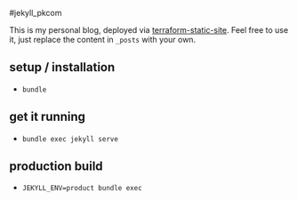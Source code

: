 #jekyll_pkcom

This is my personal blog, deployed via [terraform-static-site](https://github.com/happythenewsad/terraform-static-site). Feel free to use it, just replace the content in `_posts` with your own.


## setup / installation
- `bundle`

## get it running
- `bundle exec jekyll serve`

## production build
- `JEKYLL_ENV=product bundle exec`